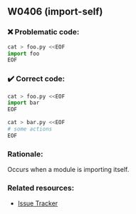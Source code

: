 ## W0406 (import-self)

### :x: Problematic code:

```python
cat > foo.py <<EOF
import foo
EOF
```

### :heavy_check_mark: Correct code:

```python
cat > foo.py <<EOF
import bar
EOF

cat > bar.py <<EOF
# some actions
EOF
```

### Rationale:

Occurs when a module is importing itself.

### Related resources:

- [Issue Tracker](https://github.com/PyCQA/pylint/issues?q=is%3Aissue+%22import-self%22+OR+%22W0406%22)
